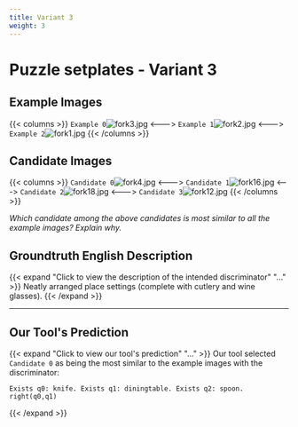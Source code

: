 ```yaml
---
title: Variant 3
weight: 3
---
```


# Puzzle setplates - Variant 3

## Example Images
{{< columns >}}
`Example 0`![fork3.jpg](/natscene-data/images/fork3.jpg)
<--->
`Example 1`![fork2.jpg](/natscene-data/images/fork2.jpg)
<--->
`Example 2`![fork1.jpg](/natscene-data/images/fork1.jpg)
{{< /columns >}}

## Candidate Images
{{< columns >}}
`Candidate 0`![fork4.jpg](/natscene-data/images/fork4.jpg)
<--->
`Candidate 1`![fork16.jpg](/natscene-data/images/fork16.jpg)
<--->
`Candidate 2`![fork18.jpg](/natscene-data/images/fork18.jpg)
<--->
`Candidate 3`![fork12.jpg](/natscene-data/images/fork12.jpg)
{{< /columns >}}

*Which candidate among the above candidates is most similar to all the example images? Explain why.*

## Groundtruth English Description

{{< expand "Click to view the description of the intended discriminator" "..." >}}
Neatly arranged place settings (complete with cutlery and wine glasses).
{{< /expand >}}

---



## Our Tool's Prediction

{{< expand "Click to view our tool's prediction" "..." >}}
Our tool selected `Candidate 0` as being the most similar to the example images with the discriminator:
```plaintext
Exists q0: knife. Exists q1: diningtable. Exists q2: spoon. right(q0,q1)
```
{{< /expand >}}
